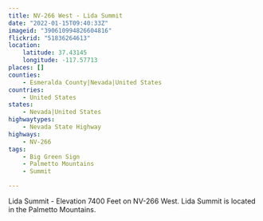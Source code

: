 ```yaml
---
title: NV-266 West - Lida Summit
date: "2022-01-15T09:40:33Z"
imageid: "390610994826604816"
flickrid: "51836264613"
location:
    latitude: 37.43145
    longitude: -117.57713
places: []
counties:
    - Esmeralda County|Nevada|United States
countries:
    - United States
states:
    - Nevada|United States
highwaytypes:
    - Nevada State Highway
highways:
    - NV-266
tags:
    - Big Green Sign
    - Palmetto Mountains
    - Summit

---
```

Lida Summit - Elevation 7400 Feet on NV-266 West.  Lida Summit is located in the Palmetto Mountains.